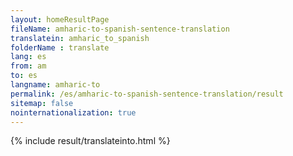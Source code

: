 ```yaml
---
layout: homeResultPage
fileName: amharic-to-spanish-sentence-translation
translatein: amharic_to_spanish
folderName : translate
lang: es
from: am
to: es
langname: amharic-to
permalink: /es/amharic-to-spanish-sentence-translation/result
sitemap: false
nointernationalization: true
---
```

{% include result/translateinto.html %}

<script src="/js/result/translation.js" data-foldername="{{page.folderName}}" data-lang="{{page.lang}}"></script>

